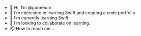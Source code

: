 - 👋 Hi, I’m @goneeuro
- 👀 I’m interested in learning Swift and creating a code portfolio.
- 🌱 I’m currently learning Swift
- 💞️ I’m looking to collaborate on learning.
- 📫 How to reach me ...

<!---
goneeuro/goneeuro is a ✨ special ✨ repository because its `README.md` (this file) appears on your GitHub profile.
You can click the Preview link to take a look at your changes.
--->
